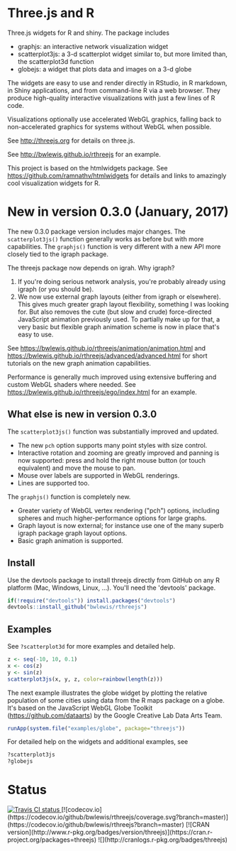 # Three.js and R

Three.js widgets for R and shiny. The package includes

* graphjs: an interactive network visualization widget
* scatterplot3js: a 3-d scatterplot widget similar to, but more limited than, the scatterplot3d function
* globejs:  a widget that plots data and images on a 3-d globe

The widgets are easy to use and render directly in RStudio, in R markdown, in
Shiny applications, and from command-line R via a web browser.  They produce
high-quality interactive visualizations with just a few lines of R code.

Visualizations optionally use accelerated WebGL graphics, falling back to
non-accelerated graphics for systems without WebGL when possible.

See http://threejs.org for details on three.js.

See http://bwlewis.github.io/rthreejs  for an example.

This project is based on the htmlwidgets package. See
https://github.com/ramnathv/htmlwidgets for details and links to amazingly cool
visualization widgets for R.

# New in version 0.3.0 (January, 2017)

The new 0.3.0 package version includes major changes. The `scatterplot3js()`
function generally works as before but with more capabilities.  The `graphjs()`
function is very different with a new API more closely tied to the igraph
package.

The threejs package now depends on igrah. Why igraph?

1. If you're doing serious network analysis, you're probably already using igraph (or you should be).
2. We now use external graph layouts (either from igraph or elsewhere). This gives much greater
   graph layout flexibility, something I was looking for. But also removes the cute (but slow and
   crude) force-directed JavaScript animation previously used. To partially make up for that, a
   very basic but flexible graph animation scheme is now in place that's easy to use.

See https://bwlewis.github.io/rthreejs/animation/animation.html
and https://bwlewis.github.io/rthreejs/advanced/advanced.html for short tutorials on the
new graph animation capabilities.

Performance is generally much improved using extensive buffering and custom
WebGL shaders where needed. See https://bwlewis.github.io/rthreejs/ego/index.html for an example.

## What else is new in version 0.3.0

The `scatterplot3js()` function was substantially improved and updated.

- The new `pch` option supports many point styles with size control.
- Interactive rotation and zooming are greatly improved and panning is now supported: press and hold the right mouse button (or touch equivalent) and move the mouse to pan.
- Mouse over labels are supported in WebGL renderings.
- Lines are supported too.

The `graphjs()` function is completely new.

- Greater variety of WebGL vertex rendering ("pch") options, including spheres
  and much higher-performance options for large graphs.
- Graph layout is now external; for instance use one of the many superb
  igraph package graph layout options.
- Basic graph animation is supported.

## Install

Use the devtools package to install threejs directly from GitHub on any
R platform (Mac, Windows, Linux, ...). You'll need the 'devtools' package.
```r
if(!require("devtools")) install.packages("devtools")
devtools::install_github("bwlewis/rthreejs")
```

## Examples

See `?scatterplot3d` for more examples and detailed help.
```r
z <- seq(-10, 10, 0.1)
x <- cos(z)
y <- sin(z)
scatterplot3js(x, y, z, color=rainbow(length(z)))
```

The next example illustrates the globe widget by plotting the relative
population of some cities using data from the R maps package on a globe. It's
based on the JavaScript WebGL Globe Toolkit (https://github.com/dataarts) by
the Google Creative Lab Data Arts Team.
```r
runApp(system.file("examples/globe", package="threejs"))
```

For detailed help on the widgets and additional examples, see
```r
?scatterplot3js
?globejs
```


# Status
<a href="https://travis-ci.org/bwlewis/rthreejs">
<img src="https://travis-ci.org/bwlewis/rthreejs.svg?branch=master" alt="Travis CI status"></img>
</a>
[![codecov.io](https://codecov.io/github/bwlewis/rthreejs/coverage.svg?branch=master)](https://codecov.io/github/bwlewis/rthreejs?branch=master)
[![CRAN version](http://www.r-pkg.org/badges/version/threejs)](https://cran.r-project.org/packages=threejs)
![](http://cranlogs.r-pkg.org/badges/threejs)
